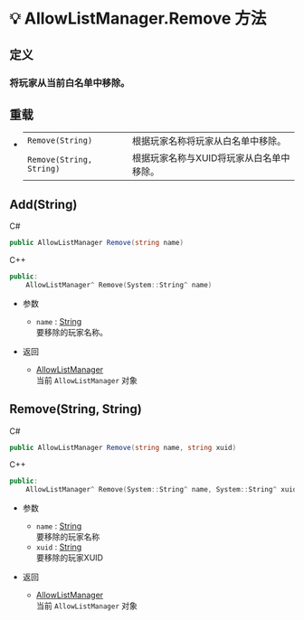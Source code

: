 # 💡 AllowListManager.Remove 方法

## 定义

### 将玩家从当前白名单中移除。

## 重载
- 
    |||
    |-|-|
    |`Remove(String)`|根据玩家名称将玩家从白名单中移除。|
    |`Remove(String, String)`|根据玩家名称与XUID将玩家从白名单中移除。|

## Add(String)

C#
```cs
public AllowListManager Remove(string name)
```
C++
```cpp
public:
    AllowListManager^ Remove(System::String^ name)
```

- 参数
  - `name` : [String](https://docs.microsoft.com/DotNET/api/system.string)  
    要移除的玩家名称。

- 返回
  - [AllowListManager](../AllowListManager)  
    当前 `AllowListManager` 对象
  

## Remove(String, String)

C#
```cs
public AllowListManager Remove(string name, string xuid)
```
C++
```cpp
public:
    AllowListManager^ Remove(System::String^ name, System::String^ xuid)
```

- 参数
  - `name` : [String](https://docs.microsoft.com/DotNET/api/system.string)  
    要移除的玩家名称
  - `xuid` : [String](https://docs.microsoft.com/DotNET/api/system.string)  
    要移除的玩家XUID

- 返回
  - [AllowListManager](../AllowListManager)  
    当前 `AllowListManager` 对象
  
